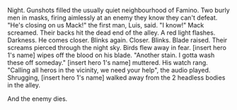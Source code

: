   Night.
  Gunshots filled the usually quiet neighbourhood of Famino. Two burly men in masks, firing aimlessly at an enemy they know they can't defeat. "He's closing on us Mack!" the first 
man, Luis, said. "I know!" Mack screamed. Their backs hit the dead end of the alley. A red light flashes.
  Darkness.
  He comes closer.
  Blinks again.
  Closer.
  Blinks.
  Blade raised.
  Their screams pierced through the night sky. Birds flew away in fear. [insert hero 1's name] wipes off the blood on his blade. "Another stain. I gotta wash these off someday." 
[insert hero 1's name] muttered. His watch rang. "Calling all heros in the vicinity, we need your help", the audio played. Shrugging, [insert hero 1's name] walked away from the 2
headless bodies  in the alley.

And the enemy dies.
